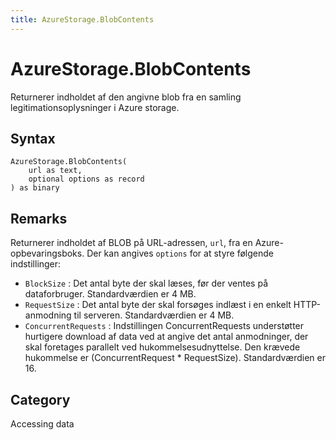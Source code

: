 ```yaml
---
title: AzureStorage.BlobContents
---
```


# AzureStorage.BlobContents


Returnerer indholdet af den angivne blob fra en samling legitimationsoplysninger i Azure storage.


## Syntax

```powerquery
AzureStorage.BlobContents(
    url as text,
    optional options as record
) as binary
```


## Remarks

Returnerer indholdet af BLOB på URL-adressen, <code>url</code>, fra en Azure-opbevaringsboks. Der kan angives <code>options</code> for at styre følgende indstillinger:    <ul><li><code>BlockSize</code> : Det antal byte der skal l&#230;ses, f&#248;r der ventes p&#229; dataforbruger. Standardv&#230;rdien er 4 MB.</li><li><code>RequestSize</code> : Det antal byte der skal fors&#248;ges indl&#230;st i en enkelt HTTP-anmodning til serveren. Standardv&#230;rdien er 4 MB.</li><li><code>ConcurrentRequests</code> : Indstillingen ConcurrentRequests underst&#248;tter hurtigere download af data ved at angive det antal anmodninger, der skal foretages parallelt ved hukommelsesudnyttelse. Den kr&#230;vede hukommelse er (ConcurrentRequest \* RequestSize). Standardv&#230;rdien er 16.</li></ul>



## Category
Accessing data

